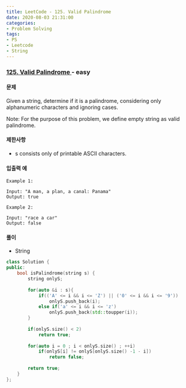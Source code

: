 ```yaml
---
title: LeetCode - 125. Valid Palindrome
date: 2020-08-03 21:31:00
categories:
- Problem Solving
tags:
- PS
- Leetcode
- String
---
```


### [ 125. Valid Palindrome ](https://leetcode.com/problems/valid-palindrome/) - easy

#### 문제

Given a string, determine if it is a palindrome, considering only alphanumeric characters and ignoring cases.

Note: For the purpose of this problem, we define empty string as valid palindrome.

#### 제한사항

- s consists only of printable ASCII characters.

#### 입출력 예

```
Example 1:

Input: "A man, a plan, a canal: Panama"
Output: true
```

```
Example 2:

Input: "race a car"
Output: false
```

#### 풀이
 - String

```cpp
class Solution {
public:
    bool isPalindrome(string s) {
        string onlyS;
        
        for(auto &i : s){
            if(('A' <= i && i <= 'Z') || ('0' <= i && i <= '9'))
                onlyS.push_back(i);
            else if('a' <= i && i <= 'z')
                onlyS.push_back(std::toupper(i));
        }
            
        if(onlyS.size() < 2)
            return true;
        
        for(auto i = 0 ; i < onlyS.size() ; ++i)
            if(onlyS[i] != onlyS[onlyS.size() -1 - i])
                return false;
        
        return true;
    }
};
```
